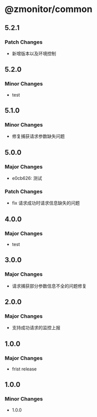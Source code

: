 # @zmonitor/common

## 5.2.1

### Patch Changes

- 新增版本以及环境控制

## 5.2.0

### Minor Changes

- test

## 5.1.0

### Minor Changes

- 修复捕获请求参数缺失问题

## 5.0.0

### Major Changes

- e0cb626: 测试

### Patch Changes

- fix 请求成功时请求信息缺失的问题

## 4.0.0

### Major Changes

- test

## 3.0.0

### Major Changes

- 请求捕获部分参数信息不全的问题修复

## 2.0.0

### Major Changes

- 支持成功请求的监控上报

## 1.0.0

### Major Changes

- frist release

## 1.0.0

### Minor Changes

- 1.0.0
